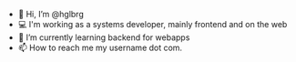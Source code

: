 - 👋 Hi, I’m @hglbrg
- 💻 I'm working as a systems developer, mainly frontend and on the web
- 🌱 I’m currently learning backend for webapps
- 📫 How to reach me my username dot com.

<!---
pierrehagelberg/pierrehagelberg is a ✨ special ✨ repository because its `README.md` (this file) appears on your GitHub profile.
You can click the Preview link to take a look at your changes.
--->
